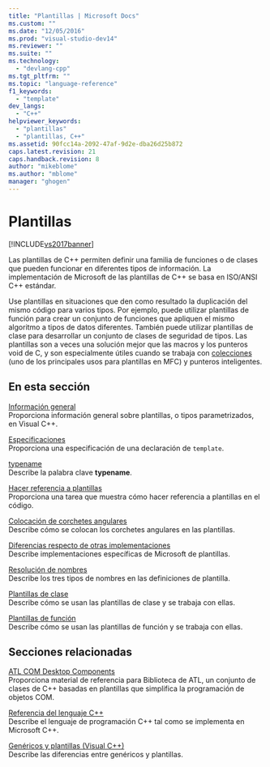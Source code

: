 ```yaml
---
title: "Plantillas | Microsoft Docs"
ms.custom: ""
ms.date: "12/05/2016"
ms.prod: "visual-studio-dev14"
ms.reviewer: ""
ms.suite: ""
ms.technology: 
  - "devlang-cpp"
ms.tgt_pltfrm: ""
ms.topic: "language-reference"
f1_keywords: 
  - "template"
dev_langs: 
  - "C++"
helpviewer_keywords: 
  - "plantillas"
  - "plantillas, C++"
ms.assetid: 90fcc14a-2092-47af-9d2e-dba26d25b872
caps.latest.revision: 21
caps.handback.revision: 8
author: "mikeblome"
ms.author: "mblome"
manager: "ghogen"
---
```

# Plantillas
[!INCLUDE[vs2017banner](../assembler/inline/includes/vs2017banner.md)]

Las plantillas de C\+\+ permiten definir una familia de funciones o de clases que pueden funcionar en diferentes tipos de información.  La implementación de Microsoft de las plantillas de C\+\+ se basa en ISO\/ANSI C\+\+ estándar.  
  
 Use plantillas en situaciones que den como resultado la duplicación del mismo código para varios tipos.  Por ejemplo, puede utilizar plantillas de función para crear un conjunto de funciones que apliquen el mismo algoritmo a tipos de datos diferentes.  También puede utilizar plantillas de clase para desarrollar un conjunto de clases de seguridad de tipos.  Las plantillas son a veces una solución mejor que las macros y los punteros void de C, y son especialmente útiles cuando se trabaja con [colecciones](../mfc/collections.md) \(uno de los principales usos para plantillas en MFC\) y punteros inteligentes.  
  
## En esta sección  
 [Información general](../Topic/Templates%20Overview.md)  
 Proporciona información general sobre plantillas, o tipos parametrizados, en Visual C\+\+.  
  
 [Especificaciones](../Topic/Template%20Specifications.md)  
 Proporciona una especificación de una declaración de `template`.  
  
 [typename](../cpp/typename.md)  
 Describe la palabra clave **typename**.  
  
 [Hacer referencia a plantillas](../Topic/Referencing%20Templates.md)  
 Proporciona una tarea que muestra cómo hacer referencia a plantillas en el código.  
  
 [Colocación de corchetes angulares](../Topic/Angle%20Bracket%20Placement.md)  
 Describe cómo se colocan los corchetes angulares en las plantillas.  
  
 [Diferencias respecto de otras implementaciones](../Topic/Differences%20from%20Other%20Implementations.md)  
 Describe implementaciones específicas de Microsoft de plantillas.  
  
 [Resolución de nombres](../cpp/templates-and-name-resolution.md)  
 Describe los tres tipos de nombres en las definiciones de plantilla.  
  
 [Plantillas de clase](../cpp/class-templates.md)  
 Describe cómo se usan las plantillas de clase y se trabaja con ellas.  
  
 [Plantillas de función](../cpp/function-templates.md)  
 Describe cómo se usan las plantillas de función y se trabaja con ellas.  
  
## Secciones relacionadas  
 [ATL COM Desktop Components](../atl/atl-com-desktop-components.md)  
 Proporciona material de referencia para Biblioteca de ATL, un conjunto de clases de C\+\+ basadas en plantillas que simplifica la programación de objetos COM.  
  
 [Referencia del lenguaje C\+\+](../cpp/cpp-language-reference.md)  
 Describe el lenguaje de programación C\+\+ tal como se implementa en Microsoft C\+\+.  
  
 [Genéricos y plantillas \(Visual C\+\+\)](../windows/generics-and-templates-visual-cpp.md)  
 Describe las diferencias entre genéricos y plantillas.